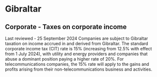 # Gibraltar
## Corporate - Taxes on corporate income
Last reviewed - 25 September 2024
Companies are subject to Gibraltar taxation on income accrued in and derived from Gibraltar.
The standard corporate income tax (CIT) rate is 15% (increasing from 12.5% with effect from 1 July 2024), with utility and energy providers and companies that abuse a dominant position paying a higher rate of 20%. For telecommunications companies, the 15% rate will apply to the gains and profits arising from their non-telecommunications business and activities.
